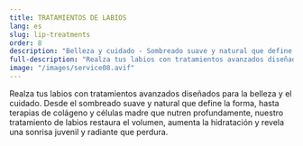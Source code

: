 ```yaml
---
title: TRATAMIENTOS DE LABIOS
lang: es
slug: lip-treatments
order: 8
description: "Belleza y cuidado - Sombreado suave y natural que define la forma - Volumen, hidratación y una sonrisa juvenil y radiante que perdura."
full-description: "Realza tus labios con tratamientos avanzados diseñados para la belleza y el cuidado. Desde el sombreado suave y natural que define la forma, hasta terapias de colágeno y células madre que nutren profundamente, nuestro tratamiento de labios restaura el volumen, aumenta la hidratación y revela una sonrisa juvenil y radiante que perdura."
image: "/images/service08.avif"
---
```

Realza tus labios con tratamientos avanzados diseñados para la belleza y el cuidado. Desde el sombreado suave y natural que define la forma, hasta terapias de colágeno y células madre que nutren profundamente, nuestro tratamiento de labios restaura el volumen, aumenta la hidratación y revela una sonrisa juvenil y radiante que perdura.
